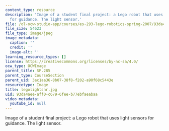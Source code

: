 ```yaml
---
content_type: resource
description: 'Image of a student final project: a Lego robot that uses light sensors
  for guidance. The light sensor.'
file: /ol-ocw-studio-app/courses/es-293-lego-robotics-spring-2007/93da4aeeaff0c6796feeb77ebfaeabaa_legolightsnr.jpg
file_size: 54623
file_type: image/jpeg
image_metadata:
  caption: ''
  credit: ''
  image-alt: ''
learning_resource_types: []
license: https://creativecommons.org/licenses/by-nc-sa/4.0/
ocw_type: OCWImage
parent_title: SP.285
parent_type: CourseSection
parent_uid: 3ac1aa36-8b07-38f8-f202-a90f68c5443e
resourcetype: Image
title: legolightsnr.jpg
uid: 93da4aee-aff0-c679-6fee-b77ebfaeabaa
video_metadata:
  youtube_id: null
---
```

Image of a student final project: a Lego robot that uses light sensors for guidance. The light sensor.